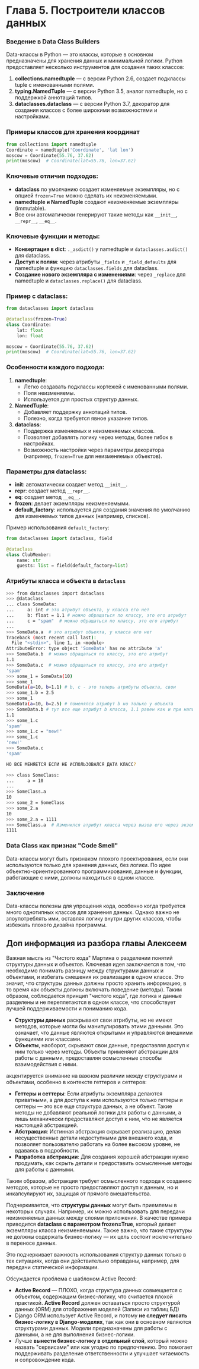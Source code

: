 # Глава 5. Построители классов данных

### Введение в Data Class Builders

Data-классы в Python — это классы, которые в основном предназначены для хранения данных и минимальной логики. Python предоставляет несколько инструментов для создания таких классов:

1. **collections.namedtuple** — с версии Python 2.6, создает подклассы tuple с именованными полями.
2. **typing.NamedTuple** — с версии Python 3.5, аналог namedtuple, но с поддержкой аннотаций типов.
3. **dataclasses.dataclass** — с версии Python 3.7, декоратор для создания классов с более широкими возможностями и настройками.

### Примеры классов для хранения координат

```python
from collections import namedtuple
Coordinate = namedtuple('Coordinate', 'lat lon')
moscow = Coordinate(55.76, 37.62)
print(moscow)  # Coordinate(lat=55.76, lon=37.62)
```

### Ключевые отличия подходов:

- **dataclass** по умолчанию создает изменяемые экземпляры, но с опцией `frozen=True` можно сделать их неизменяемыми.
- **namedtuple и NamedTuple** создают неизменяемые экземпляры (immutable).
- Все они автоматически генерируют такие методы как `__init__`, `__repr__`, `__eq__`.

### Ключевые функции и методы:

- **Конвертация в dict**: `._asdict()` у namedtuple и `dataclasses.asdict()` для dataclass.
- **Доступ к полям**: через атрибуты `_fields` и `_field_defaults` для namedtuple и функцию `dataclasses.fields` для dataclass.
- **Создание нового экземпляра с изменениями**: через `_replace` для namedtuple и `dataclasses.replace()` для dataclass.

### Пример с dataclass:

```python
from dataclasses import dataclass

@dataclass(frozen=True)
class Coordinate:
    lat: float
    lon: float

moscow = Coordinate(55.76, 37.62)
print(moscow)  # Coordinate(lat=55.76, lon=37.62)
```

### Особенности каждого подхода:

1. **namedtuple**:
    - Легко создавать подклассы кортежей с именованными полями.
    - Поля неизменяемы.
    - Используется для простых структур данных.
2. **NamedTuple**:
    - Добавляет поддержку аннотаций типов.
    - Полезно, когда требуется явное указание типов.
3. **dataclass**:
    - Поддержка изменяемых и неизменяемых классов.
    - Позволяет добавлять логику через методы, более гибок в настройках.
    - Возможность настройки через параметры декоратора (например, `frozen=True` для неизменяемых объектов).

### Параметры для dataclass:

- **init**: автоматически создает метод `__init__`.
- **repr**: создает метод `__repr__`.
- **eq**: создает метод `__eq__`.
- **frozen**: делает экземпляры неизменяемыми.
- **default_factory**: используется для создания значения по умолчанию для изменяемых типов данных (например, списков).

Пример использования `default_factory`:

```python
from dataclasses import dataclass, field

@dataclass
class ClubMember:
    name: str
    guests: list = field(default_factory=list)
```

### Атрибуты класса и объекта в `dataclass`

```bash
>>> from dataclasses import dataclass
>>> @dataclass
... class SomeData:
...     a: int # это атрибут объекта, у класса его нет
...     b: float = 1.1 # можно обращаться по классу, это его атрибут
...     c = "spam"  # можно обращаться по классу, это его атрибут
...
>>> SomeData.a  # это атрибут объекта, у класса его нет
Traceback (most recent call last):
  File "<stdin>", line 1, in <module>
AttributeError: type object 'SomeData' has no attribute 'a'
>>> SomeData.b  # можно обращаться по классу, это его атрибут
1.1
>>> SomeData.c  # можно обращаться по классу, это его атрибут
'spam'
>>> some_1 = SomeData(10)
>>> some_1
SomeData(a=10, b=1.1) # b, c - это теперь атрибуты объекта, свои
>>> some_1.b = 2.5
>>> some_1
SomeData(a=10, b=2.5) # поменялся атрибут b но только у объекта
>>> SomeData.b # тут все еще атрибут b класса, 1.1 равен как и при написании класса
1.1
>>> some_1.c
'spam'
>>> some_1.c = "new!"
>>> some_1.c
'new!'
>>> SomeData.c
'spam'

НО ВСЕ МЕНЯЕТСЯ ЕСЛИ НЕ ИСПОЛЬЗОВАЛСЯ ДАТА КЛАСС?

>>> class SomeClass:
...     a = 10
...
>>> SomeClass.a
10
>>> some_2 = SomeClass
>>> some_2.a
10
>>> some_2.a = 1111
>>> SomeClass.a  # Изменился атрибут класса через вызов его через экземпляр
1111
```

### Data Class как признак "Code Smell"

Data-классы могут быть признаком плохого проектирования, если они используются только для хранения данных, без логики. По идее объектно-ориентированного программирования, данные и функции, работающие с ними, должны находиться в одном классе.

### Заключение

Data-классы полезны для упрощения кода, особенно когда требуется много однотипных классов для хранения данных. Однако важно не злоупотреблять ими, оставляя логику внутри других классов, чтобы избежать плохого дизайна программы.

## Доп информация из разбора главы Алексеем

Важная мысль из "Чистого кода" Мартина о разделении понятий структуры данных и объектов. Ключевая идея заключается в том, что необходимо понимать разницу между структурами данных и объектами, и избегать смешения их реализации в одном классе. 
Это значит, что структуры данных должны просто хранить информацию, в то время как объекты должны включать поведение (методы). 
Таким образом, соблюдается принцип "чистого кода", где логика и данные разделены и не переплетаются в одном классе, что способствует лучшей поддерживаемости и пониманию кода.

- **Структуры данных** раскрывают свои атрибуты, но не имеют методов, которые могли бы манипулировать этими данными. Это означает, что данные являются открытыми и управляются внешними функциями или классами.
- **Объекты**, наоборот, скрывают свои данные, предоставляя доступ к ним только через методы. Объекты применяют абстракции для работы с данными, предоставляя осмысленные способы взаимодействия с ними.

акцентируется внимание на важном различии между структурами и объектами, особенно в контексте геттеров и сеттеров:

- **Геттеры и сеттеры**: Если атрибуты экземпляра делаются приватными, а для доступа к ним используются только геттеры и сеттеры — это все еще структура данных, а не объект. Такие методы не добавляют реальной логики для работы с данными, а лишь механически предоставляют доступ к ним, что не является настоящей абстракцией.
- **Абстракция**: Истинная абстракция скрывает реализацию, делая несущественные детали недоступными для внешнего кода, и позволяет пользователю работать на более высоком уровне, не вдаваясь в подробности.
- **Разработка абстракции**: Для создания хорошей абстракции нужно продумать, как скрыть детали и предоставить осмысленные методы для работы с данными.

Таким образом, абстракция требует осмысленного подхода к созданию методов, которые не просто предоставляют доступ к данным, но и инкапсулируют их, защищая от прямого вмешательства.

Подчеркивается, что **структуры данных** могут быть приемлемы в некоторых случаях. Например, их можно использовать для передачи неизменяемых данных между слоями приложения. В качестве примера приводится **dataclass с параметром frozen=True**, который делает экземпляры класса неизменяемыми. Также важно, что такие структуры не должны содержать бизнес-логику — их цель состоит исключительно в переносе данных.

Это подчеркивает важность использования структур данных только в тех ситуациях, когда они действительно оправданы, например, для передачи статической информации.

Обсуждается проблема с шаблоном Active Record:

- **Active Record** — ПЛОХО, когда структура данных совмещается с объектом, содержащим бизнес-логику, что считается плохой практикой. **Active Record** должен оставаться просто структурой данных (ORM) для отображения моделей (Записи из таблиц БД)
- Django ORM использует Active Record, и потому **не следует писать бизнес-логику в Django-моделях**, так как они в основном являются структурами данных. Модели предназначены для работы с данными, а не для выполнения бизнес-логики.
- Лучше **вынести бизнес-логику в отдельный слой**, который можно назвать "сервисами" или как угодно по предпочтению. Это помогает поддерживать разделение ответственности и улучшает читаемость и сопровождение кода.